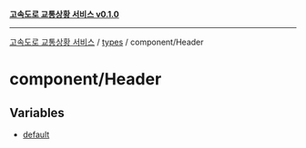[**고속도로 교통상황 서비스 v0.1.0**](../../../README.md)

***

[고속도로 교통상황 서비스](../../../modules.md) / [types](../../README.md) / component/Header

# component/Header

## Variables

- [default](variables/default.md)

